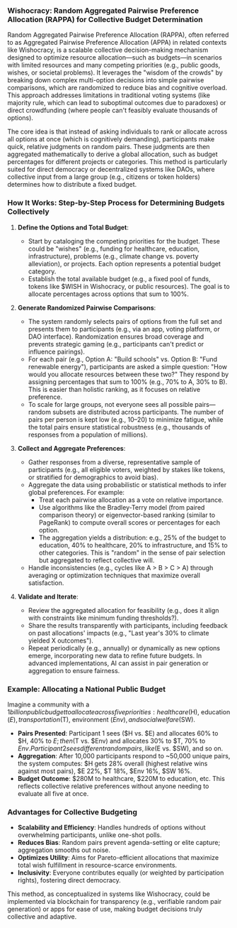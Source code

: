 ### Wishocracy: Random Aggregated Pairwise Preference Allocation (RAPPA) for Collective Budget Determination

Random Aggregated Pairwise Preference Allocation (RAPPA), often referred to as Aggregated Pairwise Preference Allocation (APPA) in related contexts like Wishocracy, is a scalable collective decision-making mechanism designed to optimize resource allocation—such as budgets—in scenarios with limited resources and many competing priorities (e.g., public goods, wishes, or societal problems). It leverages the "wisdom of the crowds" by breaking down complex multi-option decisions into simple pairwise comparisons, which are randomized to reduce bias and cognitive overload. This approach addresses limitations in traditional voting systems (like majority rule, which can lead to suboptimal outcomes due to paradoxes) or direct crowdfunding (where people can't feasibly evaluate thousands of options).

The core idea is that instead of asking individuals to rank or allocate across all options at once (which is cognitively demanding), participants make quick, relative judgments on random pairs. These judgments are then aggregated mathematically to derive a global allocation, such as budget percentages for different projects or categories. This method is particularly suited for direct democracy or decentralized systems like DAOs, where collective input from a large group (e.g., citizens or token holders) determines how to distribute a fixed budget.

### How It Works: Step-by-Step Process for Determining Budgets Collectively

1. **Define the Options and Total Budget**:
   - Start by cataloging the competing priorities for the budget. These could be "wishes" (e.g., funding for healthcare, education, infrastructure), problems (e.g., climate change vs. poverty alleviation), or projects. Each option represents a potential budget category.
   - Establish the total available budget (e.g., a fixed pool of funds, tokens like $WISH in Wishocracy, or public resources). The goal is to allocate percentages across options that sum to 100%.

2. **Generate Randomized Pairwise Comparisons**:
   - The system randomly selects pairs of options from the full set and presents them to participants (e.g., via an app, voting platform, or DAO interface). Randomization ensures broad coverage and prevents strategic gaming (e.g., participants can't predict or influence pairings).
   - For each pair (e.g., Option A: "Build schools" vs. Option B: "Fund renewable energy"), participants are asked a simple question: "How would you allocate resources between these two?" They respond by assigning percentages that sum to 100% (e.g., 70% to A, 30% to B). This is easier than holistic ranking, as it focuses on relative preference.
   - To scale for large groups, not everyone sees all possible pairs—random subsets are distributed across participants. The number of pairs per person is kept low (e.g., 10–20) to minimize fatigue, while the total pairs ensure statistical robustness (e.g., thousands of responses from a population of millions).

3. **Collect and Aggregate Preferences**:
   - Gather responses from a diverse, representative sample of participants (e.g., all eligible voters, weighted by stakes like tokens, or stratified for demographics to avoid bias).
   - Aggregate the data using probabilistic or statistical methods to infer global preferences. For example:
     - Treat each pairwise allocation as a vote on relative importance.
     - Use algorithms like the Bradley-Terry model (from paired comparison theory) or eigenvector-based ranking (similar to PageRank) to compute overall scores or percentages for each option.
     - The aggregation yields a distribution: e.g., 25% of the budget to education, 40% to healthcare, 20% to infrastructure, and 15% to other categories. This is "random" in the sense of pair selection but aggregated to reflect collective will.
   - Handle inconsistencies (e.g., cycles like A > B > C > A) through averaging or optimization techniques that maximize overall satisfaction.

4. **Validate and Iterate**:
   - Review the aggregated allocation for feasibility (e.g., does it align with constraints like minimum funding thresholds?).
   - Share the results transparently with participants, including feedback on past allocations' impacts (e.g., "Last year's 30% to climate yielded X outcomes").
   - Repeat periodically (e.g., annually) or dynamically as new options emerge, incorporating new data to refine future budgets. In advanced implementations, AI can assist in pair generation or aggregation to ensure fairness.

### Example: Allocating a National Public Budget

Imagine a community with a $1 billion public budget to allocate across five priorities: healthcare ($H), education ($E), transportation ($T), environment ($Env), and social welfare ($SW).

- **Pairs Presented**: Participant 1 sees ($H vs. $E) and allocates 60% to $H, 40% to $E; then ($T vs. $Env) and allocates 30% to $T, 70% to $Env. Participant 2 sees different random pairs, like ($E vs. $SW), and so on.
- **Aggregation**: After 10,000 participants respond to ~50,000 unique pairs, the system computes: $H gets 28% overall (highest relative wins against most pairs), $E 22%, $T 18%, $Env 16%, $SW 16%.
- **Budget Outcome**: $280M to healthcare, $220M to education, etc. This reflects collective relative preferences without anyone needing to evaluate all five at once.

### Advantages for Collective Budgeting

- **Scalability and Efficiency**: Handles hundreds of options without overwhelming participants, unlike one-shot polls.
- **Reduces Bias**: Random pairs prevent agenda-setting or elite capture; aggregation smooths out noise.
- **Optimizes Utility**: Aims for Pareto-efficient allocations that maximize total wish fulfillment in resource-scarce environments.
- **Inclusivity**: Everyone contributes equally (or weighted by participation rights), fostering direct democracy.

This method, as conceptualized in systems like Wishocracy, could be implemented via blockchain for transparency (e.g., verifiable random pair generation) or apps for ease of use, making budget decisions truly collective and adaptive.
